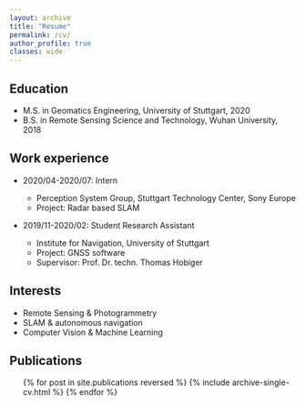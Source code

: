 ```yaml
---
layout: archive
title: "Resume"
permalink: /cv/
author_profile: true
classes: wide
---
```


Education
-----
* M.S. in Geomatics Engineering, University of Stuttgart, 2020
* B.S. in Remote Sensing Science and Technology, Wuhan University, 2018

Work experience
-----
* 2020/04-2020/07:  Intern
  * Perception System Group, Stuttgart Technology Center, Sony Europe
  * Project: Radar based SLAM

* 2019/11-2020/02:  Student Research Assistant
  * Institute for Navigation, University of Stuttgart
  * Project: GNSS software
  * Supervisor: Prof. Dr. techn. Thomas Hobiger
  
Interests
-----
* Remote Sensing & Photogrammetry
* SLAM & autonomous navigation
* Computer Vision & Machine Learning

Publications
-----
  <ul>{% for post in site.publications reversed %}
    {% include archive-single-cv.html %}
  {% endfor %}</ul>
  

  

  

